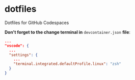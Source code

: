 # dotfiles
Dotfiles for GitHub Codespaces

**Don't forget to the change terminal in** `devcontainer.json` **file**:
```json
...
"vscode": {
  ...
  "settings": {
    ...
    "terminal.integrated.defaultProfile.linux": "zsh"
  }
}
```

